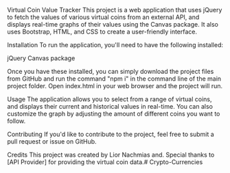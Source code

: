 Virtual Coin Value Tracker
This project is a web application that uses jQuery to fetch the values of various virtual coins from an external API, and displays real-time graphs of their values using the Canvas package. It also uses Bootstrap, HTML, and CSS to create a user-friendly interface.

Installation
To run the application, you'll need to have the following installed:

jQuery
Canvas package

Once you have these installed, you can simply download the project files from GitHub and run the command "npm i" in the command line of the main project folder. Open index.html in your web browser and the project will run.

Usage
The application allows you to select from a range of virtual coins, and displays their current and historical values in real-time. You can also customize the graph by adjusting the amount of different coins you want to follow.

Contributing
If you'd like to contribute to the project, feel free to submit a pull request or issue on GitHub.

Credits
This project was created by Lior Nachmias and. Special thanks to [API Provider] for providing the virtual coin data.#   C r y p t o - C u r r e n c i e s  
 